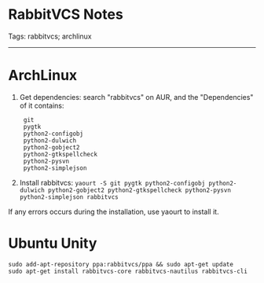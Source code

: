# RabbitVCS Notes
Tags: rabbitvcs; archlinux

------

# ArchLinux

1. Get dependencies: search "rabbitvcs" on AUR, and the "Dependencies" of it contains:

        git
        pygtk
        python2-configobj
        python2-dulwich
        python2-gobject2
        python2-gtkspellcheck
        python2-pysvn
        python2-simplejson

1. Install rabbitvcs:
   `yaourt -S git pygtk python2-configobj python2-dulwich python2-gobject2 python2-gtkspellcheck python2-pysvn python2-simplejson rabbitvcs`

If any errors occurs during the installation, use yaourt to install it.

# Ubuntu Unity

```
sudo add-apt-repository ppa:rabbitvcs/ppa && sudo apt-get update
sudo apt-get install rabbitvcs-core rabbitvcs-nautilus rabbitvcs-cli
```
